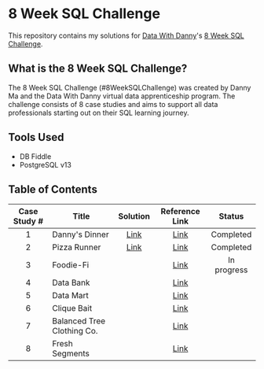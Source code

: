 # 8 Week SQL Challenge
This repository contains my solutions for [Data With Danny](https://www.datawithdanny.com/)'s [8 Week SQL Challenge](https://8weeksqlchallenge.com/).

## What is the 8 Week SQL Challenge?
The 8 Week SQL Challenge (#8WeekSQLChallenge) was created by Danny Ma and the Data With Danny virtual data apprenticeship program. The challenge consists of 8 case studies and aims to support all data professionals starting out on their SQL learning journey. 

## Tools Used
- DB Fiddle
- PostgreSQL v13

## Table of Contents
Case Study # | Title | Solution | Reference Link | Status 
:----------: | ----- | :------: | :------------: | :----:
1 | Danny's Dinner | [Link](https://github.com/daphnevee/8-Week-SQL-Challenge/blob/main/Case%20Study%20%231%20-%20Danny's%20Diner/README.md) | [Link](https://8weeksqlchallenge.com/case-study-1/) | Completed
2 | Pizza Runner | [Link](https://github.com/daphnevee/8-Week-SQL-Challenge/blob/main/Case%20Study%20%232%20-%20Pizza%20Runner/README.md) | [Link](https://8weeksqlchallenge.com/case-study-2/) | Completed
3 | Foodie-Fi | | [Link](https://8weeksqlchallenge.com/case-study-3/) | In progress
4 | Data Bank | | [Link](https://8weeksqlchallenge.com/case-study-4/) 
5 | Data Mart | | [Link](https://8weeksqlchallenge.com/case-study-5/) 
6 | Clique Bait | | [Link](https://8weeksqlchallenge.com/case-study-6/) 
7 | Balanced Tree Clothing Co. | | [Link](https://8weeksqlchallenge.com/case-study-7/) 
8 | Fresh Segments | | [Link](https://8weeksqlchallenge.com/case-study-8/) 
